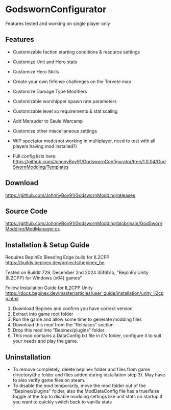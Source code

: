 # GodswornConfigurator
Features tested and working on single player only
## Features

* Customizable faction starting conditions & resource settings
* Customize Unit and Hero stats
* Customize Hero Skills
* Create your own fefense challenges on the Tervete map
* Customize Damage Type Modifiers
* Customizable worshipper spawn rate parameters
* Customizable level xp requirements & stat scaling
* Add Marauder to Saule Warcamp
* Customize other miscellaneous settings
* WIP spectator mode(not working in multiplayer, need to test with all players having mod installed?)

* Full config lists here: https://github.com/JohnnyBoy91/GodswornConfigurator/tree/1.0.04/GodSwornModding/Templates
## Download

https://github.com/JohnnyBoy91/GodswornModding/releases

## Source Code

https://github.com/JohnnyBoy91/GodswornModding/blob/main/GodSwornModding/ModManager.cs

## Installation & Setup Guide
 
Requires BepInEx Bleeding Edge build for IL2CPP
https://builds.bepinex.dev/projects/bepinex_be

Tested on Build# 729, December 2nd 2024 35f6b1b, "BepInEx Unity (IL2CPP) for Windows (x64) games"

Follow Installation Guide for IL2CPP Unity
https://docs.bepinex.dev/master/articles/user_guide/installation/unity_il2cpp.html
1. Download Bepinex and confirm you have correct version
2. Extract into game root folder
3. Run the game and allow some time to generate modding files
4. Download this mod from the "Releases" section
5. Drop this mod into "Bepinex/plugins" folder.
6. This mod contains a DataConfig.txt file in it's folder, configure it to suit your needs and play the game.

## Uninstallation

* To remove completely, delete bepinex folder and files from game directory(the folder and files added during installation step 3). May have to also verify game files on steam.
* To disable the mod temporarily, move the mod folder out of the "Bepinex/plugins" folder, also the ModDataConfig file has a true/false toggle at the top to disable modding settings like unit stats on startup if you want to quickly switch back to vanilla stats

